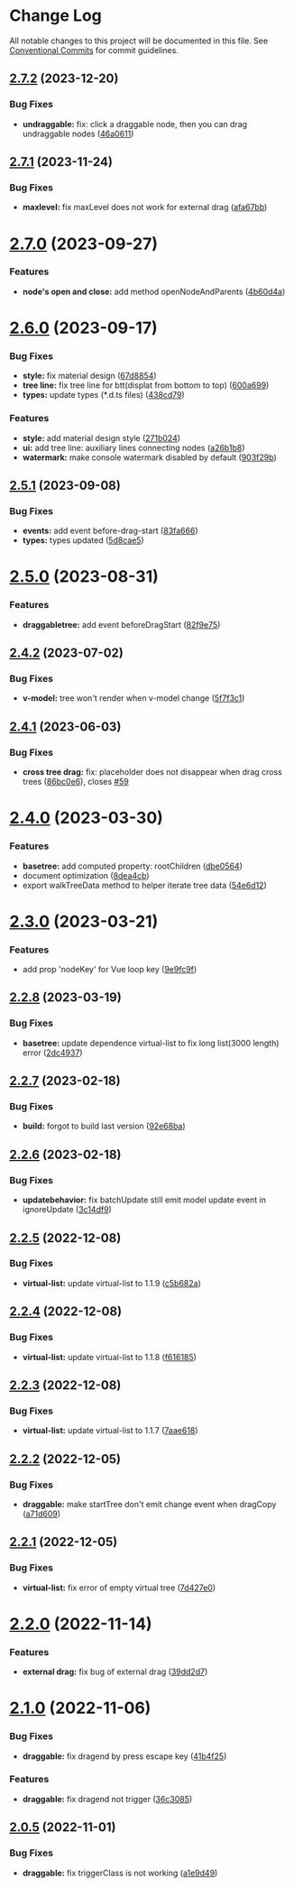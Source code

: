# Change Log

All notable changes to this project will be documented in this file.
See [Conventional Commits](https://conventionalcommits.org) for commit guidelines.

## [2.7.2](https://github.com/phphe/he-tree/compare/@he-tree/vue@2.7.1...@he-tree/vue@2.7.2) (2023-12-20)


### Bug Fixes

* **undraggable:** fix: click a draggable node, then you can drag undraggable nodes ([46a0611](https://github.com/phphe/he-tree/commit/46a06116901cb266af42e416f5cf1e18a8e10f2e))





## [2.7.1](https://github.com/phphe/he-tree/compare/@he-tree/vue@2.7.0...@he-tree/vue@2.7.1) (2023-11-24)


### Bug Fixes

* **maxlevel:** fix maxLevel does not work for external drag ([afa67bb](https://github.com/phphe/he-tree/commit/afa67bbf08e86071ebb19dc341201efefcef4da5))





# [2.7.0](https://github.com/phphe/he-tree/compare/@he-tree/vue@2.6.0...@he-tree/vue@2.7.0) (2023-09-27)


### Features

* **node's open and close:** add method openNodeAndParents ([4b60d4a](https://github.com/phphe/he-tree/commit/4b60d4a7950727f2f031ff35ff06d479d6388b47))





# [2.6.0](https://github.com/phphe/he-tree/compare/@he-tree/vue@2.5.1...@he-tree/vue@2.6.0) (2023-09-17)


### Bug Fixes

* **style:** fix material design ([67d8854](https://github.com/phphe/he-tree/commit/67d88547091584492da95fe95942be563f18c49b))
* **tree line:** fix tree line for btt(displat from bottom to top) ([600a699](https://github.com/phphe/he-tree/commit/600a6998ea30b59cc5f59ae910b33ec893061dfc))
* **types:** update types (*.d.ts files) ([438cd79](https://github.com/phphe/he-tree/commit/438cd796f18ca9edaf61e08b066a2b2505633437))


### Features

* **style:** add material design style ([271b024](https://github.com/phphe/he-tree/commit/271b024ce83415699e4ac0bb5a5e50718bdf2173))
* **ui:** add tree line: auxiliary lines connecting nodes ([a26b1b8](https://github.com/phphe/he-tree/commit/a26b1b8db4656a2a5a7bbb6c1a43e7f6924dfe4c))
* **watermark:** make console watermark disabled by default ([903f29b](https://github.com/phphe/he-tree/commit/903f29b717f96290313f165b7a44d16a39409fbb))





## [2.5.1](https://github.com/phphe/he-tree/compare/@he-tree/vue@2.5.0...@he-tree/vue@2.5.1) (2023-09-08)


### Bug Fixes

* **events:** add event before-drag-start ([83fa666](https://github.com/phphe/he-tree/commit/83fa6669a039ef3faa0d9434f70423938d57a6d5))
* **types:** types updated ([5d8cae5](https://github.com/phphe/he-tree/commit/5d8cae5f9be18c88805b628a20bb6ee0aaa11299))





# [2.5.0](https://github.com/phphe/he-tree/compare/@he-tree/vue@2.4.2...@he-tree/vue@2.5.0) (2023-08-31)


### Features

* **draggabletree:** add event beforeDragStart ([82f9e75](https://github.com/phphe/he-tree/commit/82f9e752365b20973673fd35db1ceb81fa29b47c))





## [2.4.2](https://github.com/phphe/he-tree/compare/@he-tree/vue@2.4.1...@he-tree/vue@2.4.2) (2023-07-02)


### Bug Fixes

* **v-model:** tree won't render when v-model change ([5f7f3c1](https://github.com/phphe/he-tree/commit/5f7f3c10e66d39bc7e237f0d3ea0faf96a1a21cd))





## [2.4.1](https://github.com/phphe/he-tree/compare/@he-tree/vue@2.4.0...@he-tree/vue@2.4.1) (2023-06-03)


### Bug Fixes

* **cross tree drag:** fix: placeholder does not disappear when drag cross trees ([86bc0e6](https://github.com/phphe/he-tree/commit/86bc0e6b5d552f8e9ef315fcb93ac208ecceb219)), closes [#59](https://github.com/phphe/he-tree/issues/59)





# [2.4.0](https://github.com/phphe/he-tree/compare/@he-tree/vue@2.3.0...@he-tree/vue@2.4.0) (2023-03-30)


### Features

* **basetree:** add computed property: rootChildren ([dbe0564](https://github.com/phphe/he-tree/commit/dbe05642de47af0c0938c773bb7d01c9b806cc78))
* document optimization ([8dea4cb](https://github.com/phphe/he-tree/commit/8dea4cb272ef8f86a26c4eae115871e513fa7a61))
* export walkTreeData method to helper iterate tree data ([54e6d12](https://github.com/phphe/he-tree/commit/54e6d12fc9cd8531e9a35dd3fda896f4cae63e9b))





# [2.3.0](https://github.com/phphe/he-tree/compare/@he-tree/vue@2.2.8...@he-tree/vue@2.3.0) (2023-03-21)


### Features

* add prop 'nodeKey' for Vue loop key ([9e9fc9f](https://github.com/phphe/he-tree/commit/9e9fc9fde6c3d9f8a39862057326a574eea98c30))





## [2.2.8](https://github.com/phphe/he-tree/compare/@he-tree/vue@2.2.7...@he-tree/vue@2.2.8) (2023-03-19)


### Bug Fixes

* **basetree:** update dependence virtual-list to fix long list(3000 length) error ([2dc4937](https://github.com/phphe/he-tree/commit/2dc49375b9ffd31bc065630d7e54f5b1d82def89))





## [2.2.7](https://github.com/phphe/he-tree/compare/@he-tree/vue@2.2.6...@he-tree/vue@2.2.7) (2023-02-18)


### Bug Fixes

* **build:** forgot to build last version ([92e68ba](https://github.com/phphe/he-tree/commit/92e68ba06d1e4e0746cf312206137d419fabd54d))





## [2.2.6](https://github.com/phphe/he-tree/compare/@he-tree/vue@2.2.5...@he-tree/vue@2.2.6) (2023-02-18)


### Bug Fixes

* **updatebehavior:** fix batchUpdate still emit model update event in ignoreUpdate ([3c14df9](https://github.com/phphe/he-tree/commit/3c14df921944c696669d04f186262179e55cbfc9))





## [2.2.5](https://github.com/phphe/he-tree/compare/@he-tree/vue@2.2.4...@he-tree/vue@2.2.5) (2022-12-08)


### Bug Fixes

* **virtual-list:** update virtual-list to 1.1.9 ([c5b682a](https://github.com/phphe/he-tree/commit/c5b682af053ded927734b7a77c2f98e96abd8310))





## [2.2.4](https://github.com/phphe/he-tree/compare/@he-tree/vue@2.2.3...@he-tree/vue@2.2.4) (2022-12-08)


### Bug Fixes

* **virtual-list:** update virtual-list to 1.1.8 ([f616185](https://github.com/phphe/he-tree/commit/f616185d0cc8681475abbb39a5a853edef24429a))





## [2.2.3](https://github.com/phphe/he-tree/compare/@he-tree/vue@2.2.2...@he-tree/vue@2.2.3) (2022-12-08)


### Bug Fixes

* **virtual-list:** update virtual-list to 1.1.7 ([7aae618](https://github.com/phphe/he-tree/commit/7aae61836d3a58e3e2a32826316b46b561a76563))





## [2.2.2](https://github.com/phphe/he-tree/compare/@he-tree/vue@2.2.1...@he-tree/vue@2.2.2) (2022-12-05)


### Bug Fixes

* **draggable:** make startTree don't emit change event when dragCopy ([a71d609](https://github.com/phphe/he-tree/commit/a71d6096c0e11a8aa196a336557588b2c6b05a48))





## [2.2.1](https://github.com/phphe/he-tree/compare/@he-tree/vue@2.2.0...@he-tree/vue@2.2.1) (2022-12-05)


### Bug Fixes

* **virtual-list:** fix error of empty virtual tree ([7d427e0](https://github.com/phphe/he-tree/commit/7d427e04170d915619e69e7d3ca61f108ed175f1))





# [2.2.0](https://github.com/phphe/he-tree/compare/@he-tree/vue@2.1.0...@he-tree/vue@2.2.0) (2022-11-14)


### Features

* **external drag:** fix bug of external drag ([39dd2d7](https://github.com/phphe/he-tree/commit/39dd2d7f27078550fb87bff5d22580cec4ae9b89))





# [2.1.0](https://github.com/phphe/he-tree/compare/@he-tree/vue@2.0.5...@he-tree/vue@2.1.0) (2022-11-06)


### Bug Fixes

* **draggable:** fix dragend by press escape key ([41b4f25](https://github.com/phphe/he-tree/commit/41b4f25958c65e8d009013ff9679eff65737a679))


### Features

* **draggable:** fix dragend not trigger ([36c3085](https://github.com/phphe/he-tree/commit/36c3085f655806213e50f1b1880d72b4aaa549c5))





## [2.0.5](https://github.com/phphe/he-tree/compare/@he-tree/vue@2.0.4...@he-tree/vue@2.0.5) (2022-11-01)


### Bug Fixes

* **draggable:** fix triggerClass is not working ([a1e9d49](https://github.com/phphe/he-tree/commit/a1e9d494c9d4be821b5f999a8e909d292b700b73))
